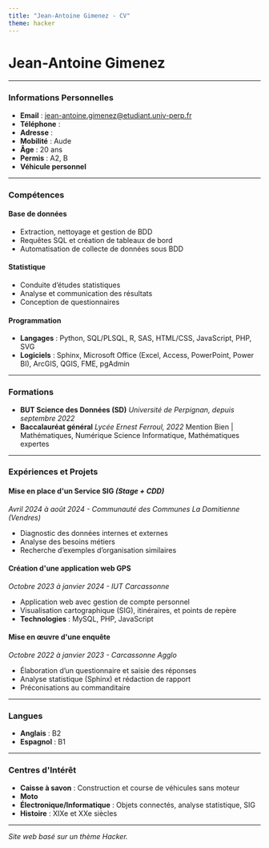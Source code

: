 ```yaml
---
title: "Jean-Antoine Gimenez - CV"
theme: hacker
---
```


# Jean-Antoine Gimenez

---

### **Informations Personnelles**
- **Email** : [jean-antoine.gimenez@etudiant.univ-perp.fr](mailto:jean-antoine.gimenez@etudiant.univ-perp.fr)
- **Téléphone** :
- **Adresse** :
- **Mobilité** : Aude
- **Âge** : 20 ans
- **Permis** : A2, B
- **Véhicule personnel**

---

### **Compétences**
#### **Base de données**
- Extraction, nettoyage et gestion de BDD
- Requêtes SQL et création de tableaux de bord
- Automatisation de collecte de données sous BDD

#### **Statistique**
- Conduite d’études statistiques
- Analyse et communication des résultats
- Conception de questionnaires

#### **Programmation**
- **Langages** : Python, SQL/PLSQL, R, SAS, HTML/CSS, JavaScript, PHP, SVG
- **Logiciels** : Sphinx, Microsoft Office (Excel, Access, PowerPoint, Power BI), ArcGIS, QGIS, FME, pgAdmin

---

### **Formations**
- **BUT Science des Données (SD)**
  *Université de Perpignan, depuis septembre 2022*
- **Baccalauréat général**
  *Lycée Ernest Ferroul, 2022*
  Mention Bien | Mathématiques, Numérique Science Informatique, Mathématiques expertes

---

### **Expériences et Projets**
#### **Mise en place d'un Service SIG** *(Stage + CDD)*  
*Avril 2024 à août 2024 - Communauté des Communes La Domitienne (Vendres)*
- Diagnostic des données internes et externes
- Analyse des besoins métiers
- Recherche d’exemples d’organisation similaires

#### **Création d'une application web GPS**  
*Octobre 2023 à janvier 2024 - IUT Carcassonne*
- Application web avec gestion de compte personnel
- Visualisation cartographique (SIG), itinéraires, et points de repère
- **Technologies** : MySQL, PHP, JavaScript

#### **Mise en œuvre d'une enquête**  
*Octobre 2022 à janvier 2023 - Carcassonne Agglo*
- Élaboration d’un questionnaire et saisie des réponses
- Analyse statistique (Sphinx) et rédaction de rapport
- Préconisations au commanditaire

---

### **Langues**
- **Anglais** : B2
- **Espagnol** : B1

---

### **Centres d'Intérêt**
- **Caisse à savon** : Construction et course de véhicules sans moteur
- **Moto**
- **Électronique/Informatique** : Objets connectés, analyse statistique, SIG
- **Histoire** : XIXe et XXe siècles

---

*Site web basé sur un thème Hacker.*
